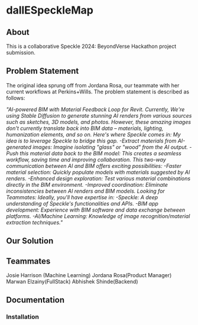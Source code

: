# dallESpeckleMap

## About

This is a collaborative Speckle 2024: BeyondVerse Hackathon project submission. 

## Problem Statement

The original idea sprung off from Jordana Rosa, our teammate with her current workflows at Perkins+Wills. The problem statement is described as follows:

*"AI-powered BIM with Material Feedback Loop for Revit. Currently, We're using Stable Diffusion to generate stunning AI renders from various sources such as sketches, 3D models, and photos. However, these amazing images don't currently translate back into BIM data – materials, lighting, humanization elements, and so on. Here's where Speckle comes in: My idea is to leverage Speckle to bridge this gap. -Extract materials from AI-generated images: Imagine isolating "glass" or "wood" from the AI output. -Push this material data back to the BIM model: This creates a seamless workflow, saving time and improving collaboration. This two-way communication between AI and BIM offers exciting possibilities: -Faster material selection: Quickly populate models with materials suggested by AI renders. -Enhanced design exploration: Test various material combinations directly in the BIM environment. -Improved coordination: Eliminate inconsistencies between AI renders and BIM models. Looking for Teammates: Ideally, you'll have expertise in: -Speckle: A deep understanding of Speckle's functionalities and APIs. -BIM app development: Experience with BIM software and data exchange between platforms. -AI/Machine Learning: Knowledge of image recognition/material extraction techniques."*

## Our Solution


## Teammates

Josie Harrison (Machine Learning)
Jordana Rosa(Product Manager)
Marwan Elzainy(FullStack)
Abhishek Shinde(Backend)

## Documentation

### Installation 


